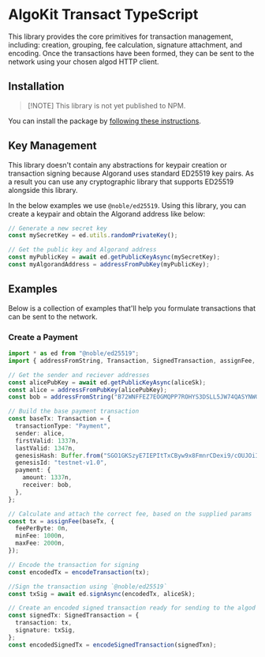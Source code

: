 # AlgoKit Transact TypeScript

This library provides the core primitives for transaction management, including: creation, grouping, fee calculation, signature attachment, and encoding. Once the transactions have been formed, they can be sent to the network using your chosen algod HTTP client.

## Installation

> [!NOTE] This library is not yet published to NPM.

You can install the package by [following these instructions](../../README.md#typescript).

## Key Management

This library doesn't contain any abstractions for keypair creation or transaction signing because Algorand uses standard ED25519 key pairs. As a result you can use any cryptographic library that supports ED25519 alongside this library.

In the below examples we use `@noble/ed25519`. Using this library, you can create a keypair and obtain the Algorand address like below:

```ts
// Generate a new secret key
const mySecretKey = ed.utils.randomPrivateKey();

// Get the public key and Algorand address
const myPublicKey = await ed.getPublicKeyAsync(mySecretKey);
const myAlgorandAddress = addressFromPubKey(myPublicKey);
```

## Examples

Below is a collection of examples that'll help you formulate transactions that can be sent to the network.

### Create a Payment

```ts
import * as ed from "@noble/ed25519";
import { addressFromString, Transaction, SignedTransaction, assignFee, encodeTransaction, encodeSignedTransaction } from "@algorandfoundation/algokit-transact";

// Get the sender and reciever addresses
const alicePubKey = await ed.getPublicKeyAsync(aliceSk);
const alice = addressFromPubKey(alicePubKey);
const bob = addressFromString("B72WNFFEZ7EOGMQPP7ROHYS3DSLL5JW74QASYNWGZGQXWRPJECJJLJIJ2Y");

// Build the base payment transaction
const baseTx: Transaction = {
  transactionType: "Payment",
  sender: alice,
  firstValid: 1337n,
  lastValid: 1347n,
  genesisHash: Buffer.from("SGO1GKSzyE7IEPItTxCByw9x8FmnrCDexi9/cOUJOiI=", "base64"),
  genesisId: "testnet-v1.0",
  payment: {
    amount: 1337n,
    receiver: bob,
  },
};

// Calculate and attach the correct fee, based on the supplied params
const tx = assignFee(baseTx, {
  feePerByte: 0n,
  minFee: 1000n,
  maxFee: 2000n,
});

// Encode the transaction for signing
const encodedTx = encodeTransaction(tx);

//Sign the transaction using `@noble/ed25519`
const txSig = await ed.signAsync(encodedTx, aliceSk);

// Create an encoded signed transaction ready for sending to the algod api
const signedTx: SignedTransaction = {
  transaction: tx,
  signature: txSig,
};
const encodedSignedTx = encodeSignedTransaction(signedTxn);
```
